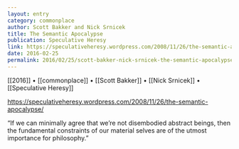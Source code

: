 ```yaml
---
layout: entry
category: commonplace
author: Scott Bakker and Nick Srnicek
title: The Semantic Apocalypse
publication: Speculative Heresy
link: https://speculativeheresy.wordpress.com/2008/11/26/the-semantic-apocalypse/
date: 2016-02-25
permalink: 2016/02/25/scott-bakker-nick-srnicek-the-semantic-apocalypse
---
```


[[2016]] • [[commonplace]] • [[Scott Bakker]] • [[Nick Srnicek]] • [[Speculative Heresy]]

https://speculativeheresy.wordpress.com/2008/11/26/the-semantic-apocalypse/

“If we can minimally agree that we’re not disembodied abstract beings, then the fundamental constraints of our material selves are of the utmost importance for philosophy.”
